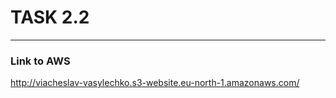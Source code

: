 # TASK 2.2 #
------
### Link to AWS ###
http://viacheslav-vasylechko.s3-website.eu-north-1.amazonaws.com/ 
